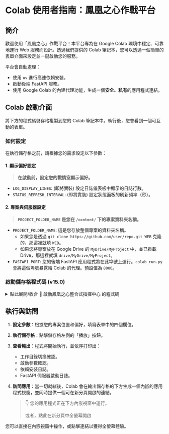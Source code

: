 # Colab 使用者指南：鳳凰之心作戰平台

## 簡介

歡迎使用「鳳凰之心」作戰平台！本平台專為在 Google Colab 環境中穩定、可靠地運行 Web 服務而設計。透過我們提供的 Colab 筆記本，您可以透過一個簡單的表單介面來設定並一鍵啟動您的服務。

平台會自動處理：

*   使用 `uv` 進行高速依賴安裝。
*   啟動後端 FastAPI 服務。
*   使用 Google Colab 的內建代理功能，生成一個**安全、私有**的應用程式連結。

## Colab 啟動介面

將下方的程式碼儲存格複製到您的 Colab 筆記本中。執行後，您會看到一個可互動的表單。

### 如何設定

在執行儲存格之前，請根據您的需求設定以下參數：

#### 1. 顯示偏好設定
> **在啟動前，設定您的戰情室顯示偏好。**

*   `LOG_DISPLAY_LINES`: (即將實裝) 設定日誌儀表板中顯示的日誌行數。
*   `STATUS_REFRESH_INTERVAL`: (即將實裝) 設定狀態面板的刷新頻率（秒）。

#### 2. 專案與伺服器設定
> **`PROJECT_FOLDER_NAME` 是您在 `/content/` 下的專案資料夾名稱。**

*   `PROJECT_FOLDER_NAME`: 這是您存放整個專案的資料夾名稱。
    *   如果您是透過 `git clone https://github.com/user/repo.git WEB` 克隆的，那這裡就填 `WEB`。
    *   如果您將專案放在 Google Drive 的 `MyDrive/MyProject` 中，並已掛載 Drive，那這裡就填 `drive/MyDrive/MyProject`。
*   `FASTAPI_PORT`: 您的後端 FastAPI 應用程式將在此埠號上運行。`colab_run.py` 會將這個埠號暴露給 Colab 的代理。預設值為 `8000`。

### 啟動儲存格程式碼 (v15.0)

<details>
<summary>點此展開/收合 🚀 啟動鳳凰之心整合式指揮中心 的程式碼</summary>

```python
#@title 💎 鳳凰之心整合式指揮中心 v15.0 (精簡版) { vertical-output: true, display-mode: "form" }
#@markdown ---
#@markdown ### **1. 顯示偏好設定**
#@markdown > **在啟動前，設定您的戰情室顯示偏好。**
#@markdown ---
#@markdown **日誌顯示行數 (LOG_DISPLAY_LINES)**
#@markdown > **設定上半部「近期事件摘要」最多顯示的日誌行數。**
LOG_DISPLAY_LINES = 100 #@param {type:"integer"}
#@markdown **狀態刷新頻率 (秒) (STATUS_REFRESH_INTERVAL)**
#@markdown > **設定下半部「即時狀態指示燈」的刷新間隔，可為小數 (例如 0.5)。**
STATUS_REFRESH_INTERVAL = 0.5 #@param {type:"number"}

#@markdown ---
#@markdown ### **2. 專案路徑與伺服器設定**
#@markdown > **請指定要執行後端程式碼的資料夾名稱。**
#@markdown ---
#@markdown **指定專案資料夾名稱 (TARGET_FOLDER_NAME)**
#@markdown > **請輸入包含您後端程式碼 (例如 `main.py`, `colab_run.py`) 的資料夾名稱。例如：`WEB`。**
TARGET_FOLDER_NAME = "WEB" #@param {type:"string"}
#@markdown **日誌歸檔資料夾 (ARCHIVE_FOLDER_NAME)**
#@markdown > **最終的 .txt 日誌報告將儲存於此獨立的中文資料夾。**
ARCHIVE_FOLDER_NAME = "作戰日誌歸檔" #@param {type:"string"}
#@markdown **後端服務埠號 (FASTAPI_PORT)**
#@markdown > **後端 FastAPI 應用程式監聽的埠號。**
FASTAPI_PORT = 8000 #@param {type:"integer"}
#@markdown ---
#@markdown > **準備就緒後，點擊此儲存格左側的「執行」按鈕。**
#@markdown ---

# ==============================================================================
#                      🚀 核心啟動器 (請勿修改) 🚀
# ==============================================================================
import os
import sys
from pathlib import Path

# --- 步驟 1: 組裝設定 ---
config = {
    "log_display_lines": LOG_DISPLAY_LINES,
    "status_refresh_interval": STATUS_REFRESH_INTERVAL,
    "archive_folder_name": ARCHIVE_FOLDER_NAME,
    "fastapi_port": FASTAPI_PORT,
}

# --- 步驟 2: 切換路徑並驗證 ---
project_path = Path(f"/content/{TARGET_FOLDER_NAME}")
if not project_path.is_dir():
    print(f"❌ 致命錯誤：找不到專案資料夾 '{project_path}'。")
    print("   請確認您已將專案上傳或 clone 到正確的位置，並且 TARGET_FOLDER_NAME 設定正確。")
else:
    os.chdir(project_path)
    if str(project_path) not in sys.path:
        sys.path.insert(0, str(project_path))

    # --- 步驟 3: 呼叫後端橋接器 ---
    try:
        # 從專案中導入真正的執行器
        from colab_run import main as run_phoenix_engine

        # 執行主流程，傳入設定
        run_phoenix_engine(config)

    except ImportError:
        print(f"❌ 致命錯誤：無法導入 `colab_run` 模組。")
        print(f"   請檢查檔案 `colab_run.py` 是否存在於 '{project_path}' 中且無語法錯誤。")
    except Exception as e:
        import traceback
        print(f"💥 執行期間發生未預期的嚴重錯誤: {e}")
        traceback.print_exc()

```
</details>

## 執行與訪問

1.  **設定參數**：根據您的專案位置和偏好，填寫表單中的四個欄位。
2.  **執行儲存格**：點擊儲存格左側的「播放」按鈕。
3.  **查看輸出**：程式將開始執行，並依序打印出：
    *   工作目錄切換確認。
    *   啟動參數確認。
    *   依賴安裝日誌。
    *   FastAPI 伺服器啟動日誌。
4.  **訪問應用**：當一切就緒後，Colab 會在輸出儲存格的下方生成一個內嵌的應用程式視窗，並同時提供一個可在新分頁開啟的連結。

    > 👇 您的應用程式正在下方內嵌視窗中運行。
    >
    > 或者，點此在新分頁中全螢幕開啟

您可以直接在內嵌視窗中操作，或點擊連結以獲得全螢幕體驗。
